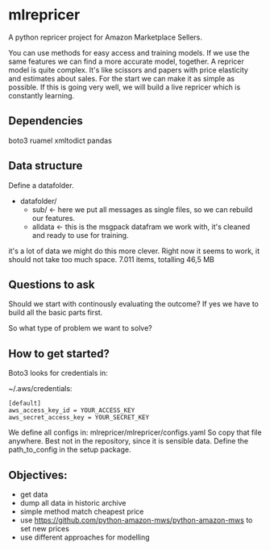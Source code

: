 # mlrepricer
A python repricer project for Amazon Marketplace Sellers.

You can use methods for easy access and training models.
If we use the same features we can find a more accurate model, together.
A repricer model is quite complex.
It's like scissors and papers with price elasticity and estimates about sales.
For the start we can make it as simple as possible.
If this is going very well, we will build a live repricer which is constantly learning.

## Dependencies
boto3
ruamel
xmltodict
pandas

## Data structure
Define a datafolder.
- datafolder/
    - sub/    <- here we put all messages as single files, so we can rebuild our features.
    - alldata    <- this is the msgpack datafram we work with, it's cleaned and ready to use for training.
    
 it's a lot of data we might do this more clever. Right now it seems to work, it should not take too much space.
 7.011 items, totalling 46,5 MB

## Questions to ask
Should we start with continously evaluating the outcome?
If yes we have to build all the basic parts first.

So what type of problem we want to solve?

## How to get started?
Boto3 looks for credentials in:

~/.aws/credentials:
```
[default]
aws_access_key_id = YOUR_ACCESS_KEY
aws_secret_access_key = YOUR_SECRET_KEY
```

We define all configs in:
mlrepricer/mlrepricer/configs.yaml
So copy that file anywhere. Best not in the repository, since it is sensible data.
Define the path_to_config in the setup package.

## Objectives:
- get data
- dump all data in historic archive
- simple method match cheapest price
- use https://github.com/python-amazon-mws/python-amazon-mws to set new prices
- use different approaches for modelling
